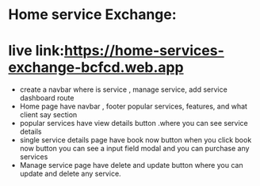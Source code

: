 # Home service Exchange:

# live link:https://home-services-exchange-bcfcd.web.app

- create a navbar where is service , manage service, add service dashboard route
- Home page have navbar , footer popular services, features, and what client say section
- popular services have view details button .where you can see service details
- single service details page have book now button  when you click book now button 
you can see a input field modal and you can purchase any services
- Manage service page have delete and update button where you can update and delete any service.
